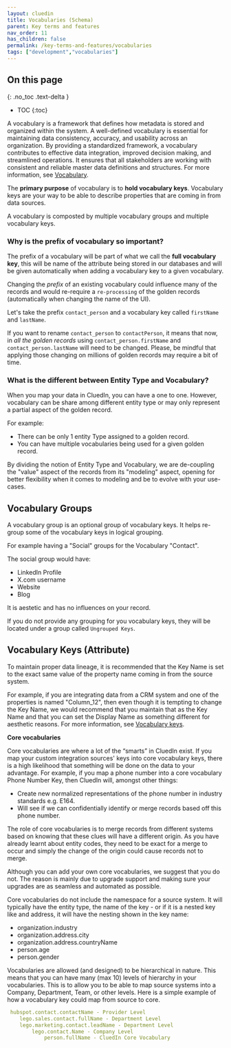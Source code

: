 ```yaml
---
layout: cluedin
title: Vocabularies (Schema)
parent: Key terms and features
nav_order: 11
has_children: false
permalink: /key-terms-and-features/vocabularies
tags: ["development","vocabularies"]
---
```

## On this page
{: .no_toc .text-delta }
- TOC
{:toc}

A vocabulary is a framework that defines how metadata is stored and organized within the system. A well-defined vocabulary is essential for maintaining data consistency, accuracy, and usability across an organization. By providing a standardized framework, a vocabulary contributes to effective data integration, improved decision making, and streamlined operations. It ensures that all stakeholders are working with consistent and reliable master data definitions and structures. For more information, see [Vocabulary](/management/data-catalog/vocabulary).

The **primary purpose** of vocabulary is to **hold vocabulary keys**. Vocabulary keys are your way to be able to describe properties that are coming in from data sources.

A vocabulary is composted by multiple vocabulary groups and multiple vocabulary keys.

### Why is the prefix of vocabulary so important?

The prefix of a vocabulary will be part of what we call the **full vocabulary key**, this will be name of the attribute being stored in our databases and will be given automatically when adding a vocabulary key to a given vocabulary.

Changing the _prefix_ of an existing vocabulary could influence many of the records and would re-require a `re-processing` of the golden records (automatically when changing the name of the UI).

Let's take the prefix `contact_person` and a vocabulary key called `firstName` and `lastName`.

If you want to rename `contact_person` to `contactPerson`, it means that now, in _all the golden records_ using `contact_person.firstName` and `contact_person.lastName` will need to be changed. Please, be mindful that applying those changing on millions of golden records may require a bit of time.

### What is the different between Entity Type and Vocabulary?

When you map your data in CluedIn, you can have a one to one. However, vocabulary can be share among different entity type or may only represent a partial aspect of the golden record.

For example:

- There can be only 1 entity Type assigned to a golden record.
- You can have multiple vocabularies being used for a given golden record.

By dividing the notion of Entity Type and Vocabulary, we are de-coupling the "value" aspect of the records from its "modeling" aspect, opening for better flexibility when it comes to modeling and be to evolve with your use-cases.

## Vocabulary Groups

A vocabulary group is an optional group of vocabulary keys. It helps re-group some of the vocabulary keys in logical grouping.

For example having a "Social" groups for the Vocabulary "Contact".

The social group would have:

- LinkedIn Profile
- X.com username
- Website
- Blog

It is aestetic and has no influences on your record.

If you do not provide any grouping for you vocabulary keys, they will be located under a group called `Ungrouped Keys`.

## Vocabulary Keys (Attribute)

To maintain proper data lineage, it is recommended that the Key Name is set to the exact same value of the property name coming in from the source system.

For example, if you are integrating data from a CRM system and one of the properties is named "Column_12", then even though it is tempting to change the Key Name, we would recommend that you maintain that as the Key Name and that you can set the Display Name as something different for aesthetic reasons. For more information, see [Vocabulary keys](/management/data-catalog/vocabulary-keys).



**Core vocabularies**

Core vocabularies are where a lot of the “smarts” in CluedIn exist. If you map your custom integration sources' keys into core vocabulary keys, there is a high likelihood that something will be done on the data to your advantage. For example, if you map a phone number into a core vocabulary Phone Number Key, then CluedIn will, amongst other things: 

- Create new normalized representations of the phone number in industry standards e.g. E164. 
- Will see if we can confidentially identify or merge records based off this phone number.

The role of core vocabularies is to merge records from different systems based on knowing that these clues will have a different origin. As you have already learnt about entity codes, they need to be exact for a merge to occur and simply the change of the origin could cause records not to merge.

Although you can add your own core vocabularies, we suggest that you do not. The reason is mainly due to upgrade support and making sure your upgrades are as seamless and automated as possible. 

Core vocabularies do not include the namespace for a source system. It will typically have the entity type, the name of the key - or if it is a nested key like and address, it will have the nesting shown in the key name:

 - organization.industry
 - organization.address.city
 - organization.address.countryName
 - person.age
 - person.gender

 Vocabularies are allowed (and designed) to be hierarchical in nature. This means that you can have many (max 10) levels of hierarchy in your vocabularies. This is to allow you to be able to map source systems into a Company, Department, Team, or other levels. Here is a simple example of how a vocabulary key could map from source to core.

```yaml
 hubspot.contact.contactName - Provider Level
 	lego.sales.contact.fullName - Department Level
 	lego.marketing.contact.leadName - Department Level
 		lego.contact.Name - Company Level
 			person.fullName - CluedIn Core Vocabulary
```
